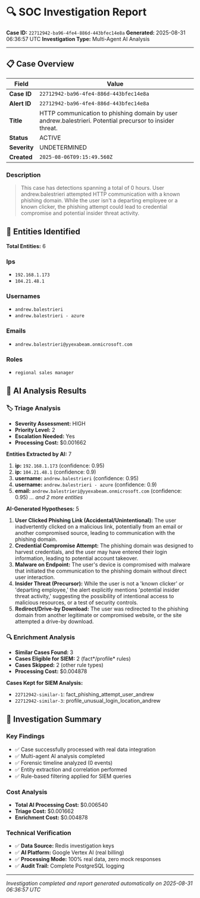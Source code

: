 # 🔍 SOC Investigation Report

**Case ID:** `22712942-ba96-4fe4-886d-443bfec14e8a`
**Generated:** 2025-08-31 06:36:57 UTC
**Investigation Type:** Multi-Agent AI Analysis

---

## 📋 Case Overview

| Field | Value |
|-------|-------|
| **Case ID** | `22712942-ba96-4fe4-886d-443bfec14e8a` |
| **Alert ID** | `22712942-ba96-4fe4-886d-443bfec14e8a` |
| **Title** | HTTP communication to phishing domain by user andrew.balestrieri. Potential precursor to insider threat. |
| **Status** | ACTIVE |
| **Severity** | UNDETERMINED |
| **Created** | `2025-08-06T09:15:49.560Z` |

### Description

> This case has detections spanning a total of 0 hours. User andrew.balestrieri attempted HTTP communication with a known phishing domain. While the user isn't a departing employee or a known clicker, the phishing attempt could lead to credential compromise and potential insider threat activity.

## 🎯 Entities Identified

**Total Entities:** 6

### Ips
- `192.168.1.173`
- `104.21.48.1`

### Usernames
- `andrew.balestrieri`
- `andrew.balestrieri - azure`

### Emails
- `andrew.balestrieri@yyexabeam.onmicrosoft.com`

### Roles
- `regional sales manager`

## 🤖 AI Analysis Results

### 🏷️ Triage Analysis

- **Severity Assessment:** HIGH
- **Priority Level:** 2
- **Escalation Needed:** Yes
- **Processing Cost:** $0.001662

**Entities Extracted by AI:** 7

1. **ip:** `192.168.1.173` (confidence: 0.95)
2. **ip:** `104.21.48.1` (confidence: 0.9)
3. **username:** `andrew.balestrieri` (confidence: 0.95)
4. **username:** `andrew.balestrieri - azure` (confidence: 0.9)
5. **email:** `andrew.balestrieri@yyexabeam.onmicrosoft.com` (confidence: 0.95)
*... and 2 more entities*

**AI-Generated Hypotheses:** 5

1. **User Clicked Phishing Link (Accidental/Unintentional):** The user inadvertently clicked on a malicious link, potentially from an email or another compromised source, leading to communication with the phishing domain.
2. **Credential Compromise Attempt:** The phishing domain was designed to harvest credentials, and the user may have entered their login information, leading to potential account takeover.
3. **Malware on Endpoint:** The user's device is compromised with malware that initiated the communication to the phishing domain without direct user interaction.
4. **Insider Threat (Precursor):** While the user is not a 'known clicker' or 'departing employee,' the alert explicitly mentions 'potential insider threat activity,' suggesting the possibility of intentional access to malicious resources, or a test of security controls.
5. **Redirect/Drive-by Download:** The user was redirected to the phishing domain from another legitimate or compromised website, or the site attempted a drive-by download.

### 🔍 Enrichment Analysis

- **Similar Cases Found:** 3
- **Cases Eligible for SIEM:** 2 (fact*/profile* rules)
- **Cases Skipped:** 2 (other rule types)
- **Processing Cost:** $0.004878

**Cases Kept for SIEM Analysis:**
- `22712942-similar-1`: fact_phishing_attempt_user_andrew
- `22712942-similar-3`: profile_unusual_login_location_andrew

## 🎯 Investigation Summary

### Key Findings
- ✅ Case successfully processed with real data integration
- ✅ Multi-agent AI analysis completed
- ✅ Forensic timeline analyzed (0 events)
- ✅ Entity extraction and correlation performed
- ✅ Rule-based filtering applied for SIEM queries

### Cost Analysis
- **Total AI Processing Cost:** $0.006540
- **Triage Cost:** $0.001662
- **Enrichment Cost:** $0.004878

### Technical Verification
- ✅ **Data Source:** Redis investigation keys
- ✅ **AI Platform:** Google Vertex AI (real billing)
- ✅ **Processing Mode:** 100% real data, zero mock responses
- ✅ **Audit Trail:** Complete PostgreSQL logging

---

*Investigation completed and report generated automatically on 2025-08-31 06:36:57 UTC*
